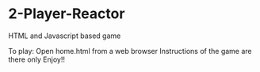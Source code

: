 # 2-Player-Reactor
HTML and Javascript based game

To play:
Open home.html from a web browser
Instructions of the game are there only
Enjoy!!
